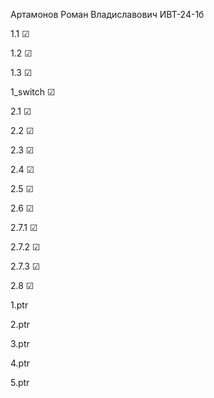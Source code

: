 Артамонов Роман Владиславович ИВТ-24-1б 

1.1 ☑

1.2 ☑

1.3 ☑

1_switch ☑

2.1 ☑

2.2 ☑                  

2.3 ☑                  

2.4 ☑                    

2.5 ☑                      

2.6 ☑                      

2.7.1 ☑                    

2.7.2 ☑                   

2.7.3 ☑                    

2.8 ☑                   

1.ptr                      

2.ptr                      

3.ptr                      

4.ptr                      

5.ptr                      